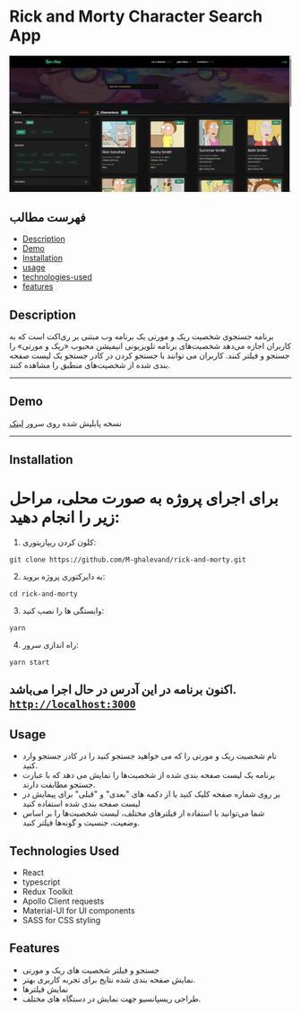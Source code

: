 # Rick and Morty Character Search App

![Project Screenshot](./RickAndMorty.png)

## فهرست مطالب 

- [Description](#description)
- [Demo](#demo)
- [Installation](#installation)
- [usage](#usage)
- [technologies-used](#technologies-used)
- [features](#features)


## Description

برنامه جستجوی شخصیت ریک و مورتی یک برنامه وب مبتنی بر ری‌اکت است که به کاربران اجازه می‌دهد شخصیت‌های برنامه تلویزیونی انیمیشن محبوب «ریک و مورتی» را جستجو و فیلتر کنند. کاربران می توانند با جستجو کردن در کادر جستجو یک لیست صفحه بندی شده از شخصیت‌های منطبق را مشاهده کنند.

----
## Demo

نسخه پابلیش شده روی سرور 
 [لینک](https://rick-and-morty-nine-pi.vercel.app/)

---
## Installation

برای اجرای پروژه به صورت محلی، مراحل زیر را انجام دهید:
==
1. کلون کردن ریپازیتوری:

```shell
git clone https://github.com/M-ghalevand/rick-and-morty.git
```

2. به دایرکتوری پروژه بروید:

```shell
cd rick-and-morty
```

3. وابستگی ها را نصب کنید:

```shell
yarn
```

4.  راه‌ اندازی سرور:

```shell
yarn start
```

اکنون برنامه در این آدرس در حال اجرا می‌باشد. 
[`http://localhost:3000`](http://localhost:3000)
---
## Usage

- نام شخصیت ریک و مورتی را که می خواهید جستجو کنید را در کادر جستجو وارد کنید.
- برنامه یک لیست صفحه بندی شده از شخصیت‌ها را نمایش می دهد که با عبارت جستجو مطابقت دارند.
- بر روی شماره صفحه کلیک کنید یا از دکمه های "بعدی" و "قبلی" برای پیمایش در لیست صفحه بندی شده استفاده کنید
- شما می‌توانید با استفاده از فیلترهای مختلف، لیست شخصیت‌ها را بر اساس وضعیت، جنسیت و گونه‌ها فیلتر کنید.

## Technologies Used

- React 
- typescript
- Redux Toolkit
- Apollo Client  requests
- Material-UI for UI components
- SASS for CSS styling

## Features

- جستجو و فیلتر شخصیت های ریک و مورتی
- نمایش صفحه بندی شده نتایج برای تجربه کاربری بهتر.
- نمایش فیلترها
- طراحی ریسپانسیو جهت نمایش در دستگاه های مختلف.